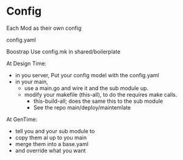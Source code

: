 # Config


Each Mod as their own config

config.yaml

Boostrap
Use config.mk in shared/boilerplate


At Design Time:
- in you server, Put your config model with the config.yaml
- in your main, 
	- use a main.go and wire it and the sub module up.
	- modify your makefile (this-all), to do the requires make calls.
		- this-build-all; does the same this to the sub module
		- See the repo main/deploy/maintemlate


At GenTime:
- tell you and your sub module to
- copy them al up to you main
- merge them into a base.yaml
- and override what you want


